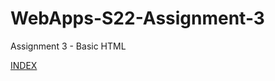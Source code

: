 # WebApps-S22-Assignment-3
Assignment 3 - Basic HTML

[INDEX](https://44-563-web-apps-s22.github.io/webapps-s22-assignment-3-Harithakumpati/index.html)